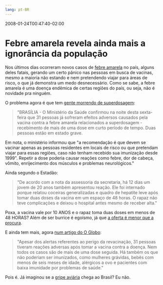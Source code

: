 ```yaml
---
lang: pt-BR
---
```


2008-01-24T00:47:40-02:00
# Febre amarela revela ainda mais a ignorância da população

Nos últimos dias ocorreram novos casos de [febre amarela](http://pt.wikipedia.org/wiki/Febre_amarela) no país, alguns deles fatais, gerando um certo pânico nas pessoas em busca de vacinas, mesmo a maioria não estando e nem pretendendo viajar para áreas de risco, o que já demonstra um medo desnecessário. Como se sabe, a febre amarela é uma doença endêmica de certas regiões do país, ou seja, não é novidade pra ninguém.

O problema agora é que tem [gente morrendo de superdosagem](http://www.estadao.com.br/vidae/not_vid111647,0.htm):

> "BRASÍLIA - O Ministério da Saúde confirmou na noite desta sexta-feira que 31 pessoas já sofreram efeitos adversos causados pela vacina contra a febre amarela relacionados a superdosagem - recebimento de mais de uma dose em curto período de tempo. Duas pessoas estão em estado grave.

Em nota, o ministério informou que "a recomendação é que devem se vacinar apenas as pessoas residentes em locais de risco ou que pretendam viajar para essas regiões, caso não tenham recebido sua imunização desde 1999". Repetir a dose poderia causar reações como febre, dor de cabeça, vômito, enrijecimento dos músculos e problemas neurológicos."

Ainda segundo o Estadão:

> "De acordo com a nota da assessoria da secretaria, há 12 dias um jovem de 20 anos também apresentou reação. Ele foi internado porque relatou coceiras generalizadas e quadro de hepatite leve após tomar duas doses da vacina em um espaço de 48 horas. O rapaz não teve complicações e deixou o hospital antes mesmo de receber alta."

Poxa, a vacina vale por 10 ANOS e o rapaz toma duas doses em menos de 48 HORAS? Além de ser burrice é egoísmo, já que [a oferta é menor que a procura](http://www.estadao.com.br/geral/not_ger111076,0.htm).

E ainda tem mais, agora [num artigo do O Globo](http://oglobo.globo.com/pais/mat/2008/01/23/confirmada_nona_morte_por_febre_amarela_no_brasil_este_ano-328165546.asp):

> "Apesar dos alertas referentes ao perigo da revacinação, 31 pessoas tiveram reações adversas após tomar a vacina contra a doença. Nem todos os casos são de mais de uma dose seguida. Há também os que não poderiam ser imunizados, como mulheres grávidas, bebês com menos de seis meses de idade, alérgicos a ovo e pacientes com baixa imunidade por problemas de saúde."

Pois é. Já imaginou se a [gripe aviária](http://pt.wikipedia.org/wiki/Gripe_aviária) chega ao Brasil? Eu não.

